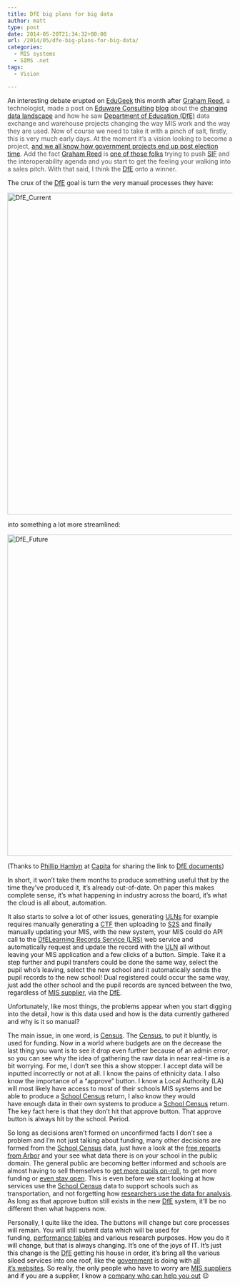 ```yaml
---
title: DfE big plans for big data
author: matt
type: post
date: 2014-05-20T21:34:32+00:00
url: /2014/05/dfe-big-plans-for-big-data/
categories:
  - MIS systems
  - SIMS .net
tags:
  - Vision

---
```

An interesting debate erupted on <a href="http://www.edugeek.net/forums/mis-systems/136314-data-transfer-changing-sims.html" target="_blank" rel="nofollow">EduGeek</a> this month after <a href="http://www.eduwarenetwork.com/" target="_blank" rel="nofollow">Graham Reed</a>, <span style="color: #555555;">a technologist, made a post on <a href="http://www.eduwarenetwork.com/" target="_blank" rel="nofollow">Eduware Consulting</a> <a href="http://www.eduwarenetwork.com/the_edu_blog/" target="_blank" rel="nofollow">blog</a> about the <a href="http://www.eduwarenetwork.com/2014/04/22/the_data_landscape_is_changing/" target="_blank" rel="nofollow">changing data landscape</a> and how he saw <a href="https://www.gov.uk/government/organisations/department-for-education" target="_blank" rel="nofollow">Department of Education (DfE)</a> data exchange and warehouse projects changing the way MIS work and the way they are used. Now of course we need to take it with a pinch of salt, firstly, this is very much early days. At the moment it&#8217;s a vision looking to become a project, <a href="http://www.theguardian.com/commentisfree/libertycentral/2010/aug/13/closure-contactpoint-database-contrasting-views" target="_blank" rel="nofollow">and we all know how government projects end up post election time</a>. Add the fact <a href="http://www.zinetdatasolutions.com/key-personnel/" target="_blank" rel="nofollow">Graham Reed</a> is <a href="http://www.zinetdatasolutions.com/key-personnel/" target="_blank" rel="nofollow">one of those folks</a> trying to push <a href="http://www.a4l.org" target="_blank" rel="nofollow">SIF</a> and the interoperability agenda and you start to get the feeling your walking into a sales pitch. With that said, I think the <a href="https://www.gov.uk/government/organisations/department-for-education" target="_blank" rel="nofollow">DfE</a> onto a winner.</span>

The crux of the <a href="https://www.gov.uk/government/organisations/department-for-education" target="_blank" rel="nofollow">DfE</a> goal is turn the very manual processes they have:

<a href="//matt40k.uk/img/2014/05/DfE_Current1.png" target="_blank" rel="nofollow"><img class="alignnone wp-image-27 size-full" src="//matt40k.uk/wp-content/uploads/2014/05/DfE_Current.png" alt="DfE_Current" width="960" height="720" /></a>

into something a lot more streamlined:

<a href="//matt40k.uk/img/2014/05/DfE_Future1.png" target="_blank" rel="nofollow"><img class="alignnone wp-image-28 size-full" src="//matt40k.uk/wp-content/uploads/2014/05/DfE_Future.png" alt="DfE_Future" width="960" height="720" /></a>

(Thanks to <a href="http://www.edugeek.net/forums/mis-systems/136314-data-transfer-changing-sims-3.html#post1169933" target="_blank" rel="nofollow">Phillip Hamlyn</a> at <a href="http://www.capita-sims.co.uk/" target="_blank" rel="nofollow">Capita</a> for sharing the link to <a href="https://online.contractsfinder.businesslink.gov.uk/Common/View%20Notice.aspx?site=1000&lang=en&noticeid=1282858&fs=true" target="_blank" rel="nofollow">DfE documents</a>)

In short, it won&#8217;t take them months to produce something useful that by the time they&#8217;ve produced it, it&#8217;s already out-of-date. On paper this makes complete sense, it&#8217;s what happening in industry across the board, it&#8217;s what the cloud is all about, automation.

It also starts to solve a lot of other issues, generating <a href="https://www.gov.uk/government/publications/lrs-unique-learner-numbers" target="_blank" rel="nofollow">ULNs</a> for example requires manually generating a <a href="https://www.gov.uk/government/collections/common-transfer-file" target="_blank" rel="nofollow">CTF</a> then uploading to <a href="https://www.gov.uk/school-to-school-service-how-to-transfer-information" target="_blank" rel="nofollow">S2S</a> and finally manually updating your MIS, with the new system, your MIS could do API call to the <a href="https://www.gov.uk/government/organisations/department-for-education" target="_blank" rel="nofollow">DfE</a><a href="https://www.gov.uk/government/organisations/skills-funding-agency" target="_blank" rel="nofollow"><span style="color: #202020;">Learning Records Service (LRS)</span></a> web service and automatically request and update the record with the <a href="https://www.gov.uk/government/publications/lrs-unique-learner-numbers" target="_blank" rel="nofollow">ULN</a> all without leaving your MIS application and a few clicks of a button. Simple. Take it a step further and pupil transfers could be done the same way, select the pupil who&#8217;s leaving, select the new school and it automatically sends the pupil records to the new school! Dual registered could occur the same way, just add the other school and the pupil records are synced between the two, regardless of <a href="http://eduwarenetwork.com/what_is_the_mis_challenge/" target="_blank" rel="nofollow">MIS supplier</a>, via the <a href="https://www.gov.uk/government/organisations/department-for-education" target="_blank" rel="nofollow">DfE</a>.

Unfortunately, like most things, the problems appear when you start digging into the detail, how is this data used and how is the data currently gathered and why is it so manual?

The main issue, in one word, is <a href="https://www.gov.uk/school-census" target="_blank" rel="nofollow">Census</a>. The <a href="https://www.gov.uk/school-census" target="_blank" rel="nofollow">Census</a>, to put it bluntly, is used for funding. Now in a world where budgets are on the decrease the last thing you want is to see it drop even further because of an admin error, so you can see why the idea of gathering the raw data in near real-time is a bit worrying. For me, I don&#8217;t see this a show stopper. I accept data will be inputted incorrectly or not at all. I know the pains of ethnicity data. I also know the importance of a &#8220;approve&#8221; button. I know a Local Authority (LA) will most likely have access to most of their schools MIS systems and be able to produce a <a href="https://www.gov.uk/school-census" target="_blank" rel="nofollow">School Census</a> return, I also know they would have enough data in their own systems to produce a <a href="https://www.gov.uk/school-census" target="_blank" rel="nofollow">School Census</a> return. The key fact here is that they don&#8217;t hit that approve button. That approve button is always hit by the school. Period.

So long as decisions aren&#8217;t formed on unconfirmed facts I don&#8217;t see a problem and I&#8217;m not just talking about funding, many other decisions are formed from the <a href="https://www.gov.uk/school-census" target="_blank" rel="nofollow">School Census</a> data, just have a look at the <a href="http://www.arbor-education.com/free_analyst_reports.php" target="_blank" rel="nofollow">free reports from Arbor</a> and your see what data there is on your school in the public domain. The general public are becoming better informed and schools are almost having to sell themselves to <a href="http://www.theguardian.com/education/2012/jul/09/free-schools-academies-opposition" target="_blank" rel="nofollow">get more pupils on-roll</a>, to get more funding or <a href="http://www.theguardian.com/education/2012/jul/09/free-schools-academies-opposition" target="_blank" rel="nofollow">even stay open</a>. This is even before we start looking at how services use the <a href="https://www.gov.uk/school-census" target="_blank" rel="nofollow">School Census</a> data to support schools such as transportation, and not forgetting how <a href="http://eduwarenetwork.com/mis_market_statistics/" target="_blank" rel="nofollow">researchers use the data for analysis</a>. As long as that approve button still exists in the new <a href="https://www.gov.uk/government/organisations/department-for-education" target="_blank" rel="nofollow">DfE</a> system, it&#8217;ll be no different then what happens now.

Personally, I quite like the idea. The buttons will change but core processes will remain. You will still submit data which will be used for funding, <span style="color: #0b0c0c;"><a href="https://www.gov.uk/school-performance-tables" target="_blank" rel="nofollow">performance tables</a> and various research purposes. How you do it will change, but that is always changing. It&#8217;s one of the joys of IT. It&#8217;s just this change is the <a href="https://www.gov.uk/government/organisations/department-for-education" target="_blank" rel="nofollow">DfE</a> getting his house in order, it&#8217;s bring all the various siloed services into one roof, like the <a href="https://gds.blog.gov.uk/about/" target="_blank" rel="nofollow">government</a> is doing with <a href="https://gds.blog.gov.uk/about/" target="_blank" rel="nofollow">all it&#8217;s websites</a>. So really, the only people who have to worry are <a href="https://ccs.cabinetoffice.gov.uk/suppliers?sm_field_contract_id=%22RM1500%3A1%22" target="_blank" rel="nofollow">MIS suppliers</a> and if you are a supplier, I know a <a href="http://www.zinetdatasolutions.com/" target="_blank" rel="nofollow">company who can help you out</a> 😉</span>

&nbsp;

&nbsp;

&nbsp;

&nbsp;
